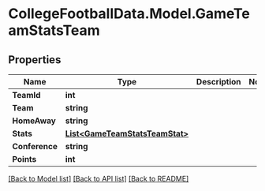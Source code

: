 # CollegeFootballData.Model.GameTeamStatsTeam

## Properties

Name | Type | Description | Notes
------------ | ------------- | ------------- | -------------
**TeamId** | **int** |  | 
**Team** | **string** |  | 
**HomeAway** | **string** |  | 
**Stats** | [**List&lt;GameTeamStatsTeamStat&gt;**](GameTeamStatsTeamStat.md) |  | 
**Conference** | **string** |  | 
**Points** | **int** |  | 

[[Back to Model list]](../../README.md#documentation-for-models) [[Back to API list]](../../README.md#documentation-for-api-endpoints) [[Back to README]](../../README.md)

